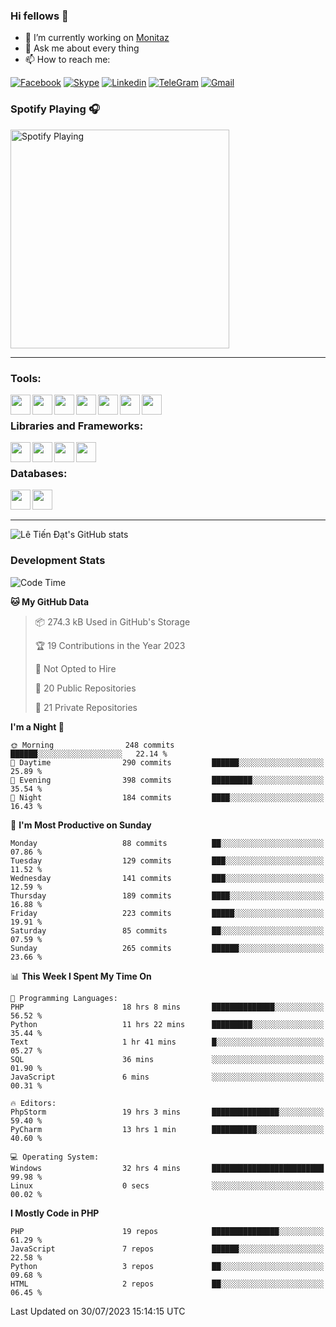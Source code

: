 ### Hi fellows 👋
- 🔭 I’m currently working on [Monitaz](https://monitaz.com/)
- 💬 Ask me about every thing
- 📫 How to reach me:

[![Facebook](https://img.shields.io/badge/Facebook-0000FF?logo=facebook&logoColor=white)](https://www.facebook.com/le.dat155)
[![Skype](https://img.shields.io/badge/Skype-blue?logo=skype&logoColor=white)](https://join.skype.com/invite/lr2sd8ZndbWr)
[![Linkedin](https://img.shields.io/badge/LinkedIn-0A66C2?logo=linkedin)](https://www.linkedin.com/in/ti%E1%BA%BFn-%C4%91%E1%BA%A1t-l%C3%AA-ba267a232/)
[![TeleGram](https://img.shields.io/badge/telegram-EF0EFF?logo=telegram)](https://t.me/subibi1505)
[![Gmail](https://img.shields.io/badge/Gmail-green?logo=gmail)](mailto:tiendat15599.dev@gmail.com)

### Spotify Playing 🎧
[<img src="https://tiendat-spotify.vercel.app/api/spotify" alt="Spotify Playing" width="350" />](https://open.spotify.com/user/21wi7t5t4zyugx5mgetrdo7xa)

---

### Tools:
<img align='left' height="32" width="32" src="https://upload.wikimedia.org/wikipedia/commons/thumb/c/c9/PhpStorm_Icon.svg/2048px-PhpStorm_Icon.svg.png">
<img align='left' height="32" width="32" src="https://upload.wikimedia.org/wikipedia/commons/thumb/1/1d/PyCharm_Icon.svg/1200px-PyCharm_Icon.svg.png">
<img align='left' height="32" width="32" src="https://cdn2.iconfinder.com/data/icons/pack1-baco-flurry-icons-style/512/XAMPP.png">
<img align='left' height="32" width="32" src="https://www.docker.com/wp-content/uploads/2022/03/vertical-logo-monochromatic.png">
<img align='left' height="32" width="32" src="https://www.mamp.info/images/icons/mamp-pro.png">
<img align='left' height="32" width="32" src="https://www.puttygen.com/wp-content/uploads/2019/05/Termius.png">
<img align='left' height="32" width="32" src="https://1475031.s21i.faiusr.com/4/1/ABUIABAEGAAg3dWc8AUoq7a8hAIwgAg4gAg.png">
<br>

### Libraries and Frameworks:
<img align='left' height="32" width="32" src="https://i0.wp.com/phocode.com/wp-content/uploads/2019/11/scrapyLogo.png?fit=300%2C300&ssl=1&w=640">
<img align='left' height="32" width="32" src="https://upload.wikimedia.org/wikipedia/commons/thumb/9/9a/Laravel.svg/985px-Laravel.svg.png">
<img align='left' height="32" width="32" src="https://cdn.worldvectorlogo.com/logos/codeigniter.svg">
<img align='left' height="32" width="32" src="https://upload.wikimedia.org/wikipedia/commons/thumb/e/ea/Zend-framework.svg/2560px-Zend-framework.svg.png">
<br>

### Databases:
<img align='left' height="32" width="32" src="https://download.logo.wine/logo/MySQL/MySQL-Logo.wine.png">
<img align='left' height="32" width="32" src="https://seeklogo.com/images/E/elasticsearch-logo-C75C4578EC-seeklogo.com.png">

<br>
<br>

---
![Lê Tiến Đạt's GitHub stats](https://github-readme-stats-self-iota.vercel.app/api?username=tiendat15599&show_icons=true&theme=tokyonight)
### Development Stats


<!--START_SECTION:waka-->
![Code Time](http://img.shields.io/badge/Code%20Time-330%20hrs%2042%20mins-blue)

**🐱 My GitHub Data** 

> 📦 274.3 kB Used in GitHub's Storage 
 > 
> 🏆 19 Contributions in the Year 2023
 > 
> 🚫 Not Opted to Hire
 > 
> 📜 20 Public Repositories 
 > 
> 🔑 21 Private Repositories 
 > 
**I'm a Night 🦉** 

```text
🌞 Morning                248 commits         ██████░░░░░░░░░░░░░░░░░░░   22.14 % 
🌆 Daytime                290 commits         ██████░░░░░░░░░░░░░░░░░░░   25.89 % 
🌃 Evening                398 commits         █████████░░░░░░░░░░░░░░░░   35.54 % 
🌙 Night                  184 commits         ████░░░░░░░░░░░░░░░░░░░░░   16.43 % 
```
📅 **I'm Most Productive on Sunday** 

```text
Monday                   88 commits          ██░░░░░░░░░░░░░░░░░░░░░░░   07.86 % 
Tuesday                  129 commits         ███░░░░░░░░░░░░░░░░░░░░░░   11.52 % 
Wednesday                141 commits         ███░░░░░░░░░░░░░░░░░░░░░░   12.59 % 
Thursday                 189 commits         ████░░░░░░░░░░░░░░░░░░░░░   16.88 % 
Friday                   223 commits         █████░░░░░░░░░░░░░░░░░░░░   19.91 % 
Saturday                 85 commits          ██░░░░░░░░░░░░░░░░░░░░░░░   07.59 % 
Sunday                   265 commits         ██████░░░░░░░░░░░░░░░░░░░   23.66 % 
```


📊 **This Week I Spent My Time On** 

```text
💬 Programming Languages: 
PHP                      18 hrs 8 mins       ██████████████░░░░░░░░░░░   56.52 % 
Python                   11 hrs 22 mins      █████████░░░░░░░░░░░░░░░░   35.44 % 
Text                     1 hr 41 mins        █░░░░░░░░░░░░░░░░░░░░░░░░   05.27 % 
SQL                      36 mins             ░░░░░░░░░░░░░░░░░░░░░░░░░   01.90 % 
JavaScript               6 mins              ░░░░░░░░░░░░░░░░░░░░░░░░░   00.31 % 

🔥 Editors: 
PhpStorm                 19 hrs 3 mins       ███████████████░░░░░░░░░░   59.40 % 
PyCharm                  13 hrs 1 min        ██████████░░░░░░░░░░░░░░░   40.60 % 

💻 Operating System: 
Windows                  32 hrs 4 mins       █████████████████████████   99.98 % 
Linux                    0 secs              ░░░░░░░░░░░░░░░░░░░░░░░░░   00.02 % 
```

**I Mostly Code in PHP** 

```text
PHP                      19 repos            ███████████████░░░░░░░░░░   61.29 % 
JavaScript               7 repos             ██████░░░░░░░░░░░░░░░░░░░   22.58 % 
Python                   3 repos             ██░░░░░░░░░░░░░░░░░░░░░░░   09.68 % 
HTML                     2 repos             ██░░░░░░░░░░░░░░░░░░░░░░░   06.45 % 
```




 Last Updated on 30/07/2023 15:14:15 UTC
<!--END_SECTION:waka-->
